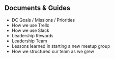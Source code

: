 ## Documents & Guides

- DC Goals / Missions / Priorities
- How we use Trello
- How we use Slack
- Leadership Rewards
- Leadership Team
- Lessons learned in starting a new meetup group
- How we structured our team as we grew
